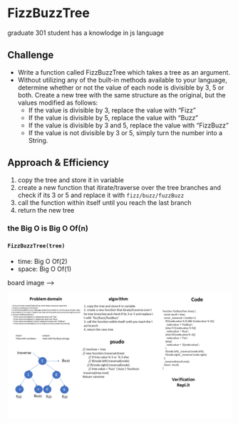 # FizzBuzzTree
<!-- Short summary or background information -->
graduate 301 student has a knowlodge in js language
## Challenge
<!-- Description of the challenge -->
- Write a function called FizzBuzzTree which takes a tree as an argument.
- Without utilizing any of the built-in methods available to your language, determine whether or not the value of each node is divisible by 3, 5 or both. Create a new tree with the same structure as the original, but the values modified as follows:
   - If the value is divisible by 3, replace the value with “Fizz”
   - If the value is divisible by 5, replace the value with “Buzz”
   - If the value is divisible by 3 and 5, replace the value with “FizzBuzz”
   - If the value is not divisible by 3 or 5, simply turn the number into a String.
## Approach & Efficiency
<!-- What approach did you take? Why? What is the Big O space/time for this approach? -->
1. copy the tree and store it in variable
2. create a new function that itirate/traverse over the tree branches and check if its 3 or 5 and replace it with `fizz/buzz/fuzzBuzz` 
3. call the function within itself until you reach the last branch 
4. return the new tree

### the Big O is Big O Of(n)
#### `FizzBuzzTree(tree)`
- time: Big O Of(2)
- space: Big O Of(1)


board image -->

![array-reverse](../../assets/fizz.png)


